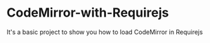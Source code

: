 CodeMirror-with-Requirejs
=========================

It's a basic project to show you how to load CodeMirror in Requirejs
